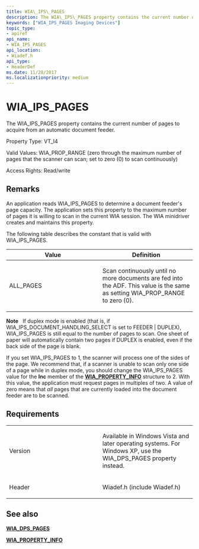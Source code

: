 ```yaml
---
title: WIA\_IPS\_PAGES
description: The WIA\_IPS\_PAGES property contains the current number of pages to acquire from an automatic document feeder.
keywords: ["WIA_IPS_PAGES Imaging Devices"]
topic_type:
- apiref
api_name:
- WIA_IPS_PAGES
api_location:
- Wiadef.h
api_type:
- HeaderDef
ms.date: 11/28/2017
ms.localizationpriority: medium
---
```


# WIA\_IPS\_PAGES


The WIA\_IPS\_PAGES property contains the current number of pages to acquire from an automatic document feeder.

Property Type: VT\_I4

Valid Values: WIA\_PROP\_RANGE (zero through the maximum number of pages that the scanner can scan; set to zero (0) to scan continuously)

Access Rights: Read/write

Remarks
-------

An application reads WIA\_IPS\_PAGES to determine a document feeder's page capacity. The application sets this property to the maximum number of pages it is willing to scan in the current WIA session. The WIA minidriver creates and maintains this property.

The following table describes the constant that is valid with WIA\_IPS\_PAGES.

<table>
<colgroup>
<col width="50%" />
<col width="50%" />
</colgroup>
<thead>
<tr class="header">
<th>Value</th>
<th>Definition</th>
</tr>
</thead>
<tbody>
<tr class="odd">
<td><p>ALL_PAGES</p></td>
<td><p>Scan continuously until no more documents are fed into the ADF. This value is the same as setting WIA_PROP_RANGE to zero (0).</p></td>
</tr>
</tbody>
</table>

 

**Note**   If duplex mode is enabled (that is, if WIA\_IPS\_DOCUMENT\_HANDLING\_SELECT is set to FEEDER | DUPLEX), WIA\_IPS\_PAGES is still equal to the number of pages to scan.
One sheet of paper will automatically contain two pages if DUPLEX is enabled, even if the back side of the page is blank.

If you set WIA\_IPS\_PAGES to 1, the scanner will process one of the sides of the page. We recommend that, if a scanner is unable to scan only one side of a page while in duplex mode, you should change the WIA\_IPS\_PAGES value for the **Inc** member of the [**WIA\_PROPERTY\_INFO**](/windows-hardware/drivers/ddi/wiamindr_lh/ns-wiamindr_lh-_wia_property_info) structure to 2. With this value, the application must request pages in multiples of two. A value of zero means that *all* pages that are currently loaded into the document feeder are to be scanned.

 

Requirements
------------

<table>
<colgroup>
<col width="50%" />
<col width="50%" />
</colgroup>
<tbody>
<tr class="odd">
<td><p>Version</p></td>
<td><p>Available in Windows Vista and later operating systems. For Windows XP, use the WIA_DPS_PAGES property instead.</p></td>
</tr>
<tr class="even">
<td><p>Header</p></td>
<td>Wiadef.h (include Wiadef.h)</td>
</tr>
</tbody>
</table>

## See also


[**WIA\_DPS\_PAGES**](wia-dps-pages.md)

[**WIA\_PROPERTY\_INFO**](/windows-hardware/drivers/ddi/wiamindr_lh/ns-wiamindr_lh-_wia_property_info)

 

